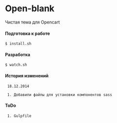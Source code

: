 Open-blank
==========

Чистая тема для Opencart

#### Подготовка к работе

    $ install.sh

#### Разработка 
   
    $ watch.sh 


#### История изменений
    
     18.12.2014

     1. Добавили файлы для установки компонентов sass


#### ToDo

     1. Gulpfile
        



